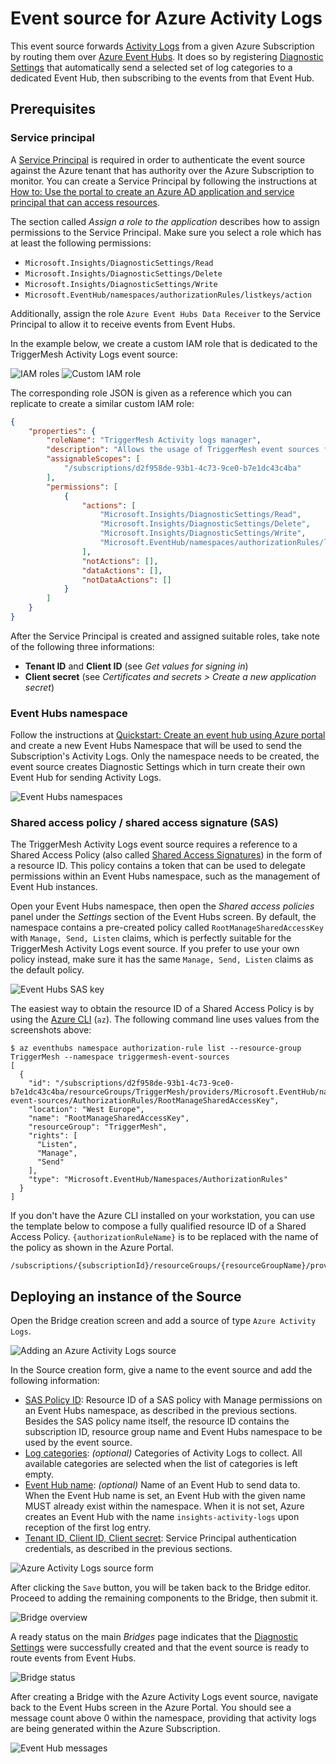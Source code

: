 # Event source for Azure Activity Logs

This event source forwards [Activity Logs][activity-logs] from a given Azure Subscription by routing them over [Azure
Event Hubs][eventhubs]. It does so by registering [Diagnostic Settings][diag-settings] that automatically send a
selected set of log categories to a dedicated Event Hub, then subscribing to the events from that Event Hub.

## Prerequisites

### Service principal

A [Service Principal][sp] is required in order to authenticate the event source against the Azure tenant that has
authority over the Azure Subscription to monitor. You can create a Service Principal by following the instructions at
[How to: Use the portal to create an Azure AD application and service principal that can access resources][sp-create].

The section called _Assign a role to the application_ describes how to assign permissions to the Service Principal. Make
sure you select a role which has at least the following permissions:

- `Microsoft.Insights/DiagnosticSettings/Read`
- `Microsoft.Insights/DiagnosticSettings/Delete`
- `Microsoft.Insights/DiagnosticSettings/Write`
- `Microsoft.EventHub/namespaces/authorizationRules/listkeys/action`

Additionally, assign the role `Azure Event Hubs Data Receiver` to the Service Principal to allow it to receive events
from Event Hubs.

In the example below, we create a custom IAM role that is dedicated to the TriggerMesh Activity Logs event source:

![IAM roles](../images/azureactivitylogs-source/iam-1.png)
![Custom IAM role](../images/azureactivitylogs-source/iam-2.png)

The corresponding role JSON is given as a reference which you can replicate to create a similar custom IAM role:

```json
{
    "properties": {
        "roleName": "TriggerMesh Activity logs manager",
        "description": "Allows the usage of TriggerMesh event sources for Azure Activity Logs.",
        "assignableScopes": [
            "/subscriptions/d2f958de-93b1-4c73-9ce0-b7e1dc43c4ba"
        ],
        "permissions": [
            {
                "actions": [
                    "Microsoft.Insights/DiagnosticSettings/Read",
                    "Microsoft.Insights/DiagnosticSettings/Delete",
                    "Microsoft.Insights/DiagnosticSettings/Write",
                    "Microsoft.EventHub/namespaces/authorizationRules/listkeys/action"
                ],
                "notActions": [],
                "dataActions": [],
                "notDataActions": []
            }
        ]
    }
}
```

After the Service Principal is created and assigned suitable roles, take note of the following three informations:

* **Tenant ID** and **Client ID** (see _Get values for signing in_)
* **Client secret** (see _Certificates and secrets > Create a new application secret_)

### Event Hubs namespace

Follow the instructions at [Quickstart: Create an event hub using Azure portal][eventhubs-create] and create a new Event
Hubs Namespace that will be used to send the Subscription's Activity Logs. Only the namespace needs to be created, the
event source creates Diagnostic Settings which in turn create their own Event Hub for sending Activity Logs.

![Event Hubs namespaces](../images/azureactivitylogs-source/eventhubs-ns.png)

### Shared access policy / shared access signature (SAS)

The TriggerMesh Activity Logs event source requires a reference to a Shared Access Policy (also called [Shared Access
Signatures][sas]) in the form of a resource ID. This policy contains a token that can be used to delegate permissions
within an Event Hubs namespace, such as the management of Event Hub instances.

Open your Event Hubs namespace, then open the _Shared access policies_ panel under the _Settings_ section of the Event
Hubs screen. By default, the namespace contains a pre-created policy called `RootManageSharedAccessKey` with `Manage,
Send, Listen` claims, which is perfectly suitable for the TriggerMesh Activity Logs event source. If you prefer to use
your own policy instead, make sure it has the same `Manage, Send, Listen` claims as the default policy.

![Event Hubs SAS key](../images/azureactivitylogs-source/eventhubs-sas-key.png)

The easiest way to obtain the resource ID of a Shared Access Policy is by using the [Azure CLI][azure-cli] (`az`). The
following command line uses values from the screenshots above:

```console
$ az eventhubs namespace authorization-rule list --resource-group TriggerMesh --namespace triggermesh-event-sources
[
  {
    "id": "/subscriptions/d2f958de-93b1-4c73-9ce0-b7e1dc43c4ba/resourceGroups/TriggerMesh/providers/Microsoft.EventHub/namespaces/triggermesh-event-sources/AuthorizationRules/RootManageSharedAccessKey",
    "location": "West Europe",
    "name": "RootManageSharedAccessKey",
    "resourceGroup": "TriggerMesh",
    "rights": [
      "Listen",
      "Manage",
      "Send"
    ],
    "type": "Microsoft.EventHub/Namespaces/AuthorizationRules"
  }
]
```

If you don't have the Azure CLI installed on your workstation, you can use the template below to compose a fully
qualified resource ID of a Shared Access Policy. `{authorizationRuleName}` is to be replaced with the name of the policy
as shown in the Azure Portal.

```
/subscriptions/{subscriptionId}/resourceGroups/{resourceGroupName}/providers/Microsoft.EventHub/namespaces/{namespaceName}/authorizationRules/{authorizationRuleName}
```

## Deploying an instance of the Source

Open the Bridge creation screen and add a source of type `Azure Activity Logs`.

![Adding an Azure Activity Logs source](../images/azureactivitylogs-source/create-bridge-1.png)

In the Source creation form, give a name to the event source and add the following information:

* [SAS Policy ID][sas-policy]: Resource ID of a SAS policy with Manage permissions on an Event Hubs namespace, as
  described in the previous sections. Besides the SAS policy name itself, the resource ID contains the subscription ID,
  resource group name and Event Hubs namespace to be used by the event source.
* [Log categories][log-categories]: _(optional)_ Categories of Activity Logs to collect. All available categories are
  selected when the list of categories is left empty.
* [Event Hub name][eventhubs-create]: _(optional)_ Name of an Event Hub to send data to. When the Event Hub name is
  set, an Event Hub with the given name MUST already exist within the namespace. When it is not set, Azure creates an
  Event Hub with the name `insights-activity-logs` upon reception of the first log entry.
* [Tenant ID, Client ID, Client secret][sp-create]: Service Principal authentication credentials, as described in the
  previous sections.

![Azure Activity Logs source form](../images/azureactivitylogs-source/create-bridge-2.png)

After clicking the `Save` button, you will be taken back to the Bridge editor. Proceed to adding the remaining
components to the Bridge, then submit it.

![Bridge overview](../images/azureactivitylogs-source/create-bridge-3.png)

A ready status on the main _Bridges_ page indicates that the [Diagnostic Settings][diag-settings] were successfully
created and that the event source is ready to route events from Event Hubs.

![Bridge status](../images/awseventbridge-target/create-bridge-4.png)

After creating a Bridge with the Azure Activity Logs event source, navigate back to the Event Hubs screen in the Azure
Portal. You should see a message count above 0 within the namespace, providing that activity logs are being generated
within the Azure Subscription.

![Event Hub messages](../images/azureactivitylogs-source/eventhub-1.png)

[activity-logs]: https://docs.microsoft.com/en-us/azure/azure-monitor/platform/activity-log
[diag-settings]: https://docs.microsoft.com/en-us/azure/azure-monitor/platform/diagnostic-settings

[sp]: https://docs.microsoft.com/en-us/azure/active-directory/develop/app-objects-and-service-principals
[sp-create]: https://docs.microsoft.com/en-us/azure/active-directory/develop/howto-create-service-principal-portal

[eventhubs]: https://docs.microsoft.com/en-us/azure/event-hubs/
[eventhubs-create]: https://docs.microsoft.com/en-us/azure/event-hubs/event-hubs-create

[azure-cli]: https://docs.microsoft.com/en-us/cli/azure
[sas]: https://docs.microsoft.com/en-us/azure/storage/common/storage-sas-overview

[sas-policy]: https://docs.microsoft.com/en-us/azure/event-hubs/authorize-access-shared-access-signature
[log-categories]: https://docs.microsoft.com/en-us/azure/azure-monitor/platform/activity-log-schema#categories
